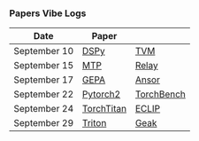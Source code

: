 ### Papers Vibe Logs

| Date        | Paper | |
|-------------|-------|-------|
| September 10 | [DSPy](https://chatgpt.com/share/68c22e8b-d4f0-8013-9bdf-40aabb2e864b) | [TVM](https://chatgpt.com/share/68c2390f-7b70-8013-bf75-a7469aab73ed) |
| September 15 | [MTP](https://chatgpt.com/share/68c8bd8b-7b9c-8013-bac9-504011043eb0) | [Relay](https://chatgpt.com/share/68c8c46d-91cc-8013-9812-de0ed85c4d34) |
| September 17 | [GEPA](https://chatgpt.com/share/68cbbbfb-9e84-8013-983b-f15c3dd8cd89) | [Ansor](https://chatgpt.com/share/68cbc3da-af18-8013-8287-cf1049f7ba7f) |
| September 22 | [Pytorch2](https://chatgpt.com/share/68d2e05b-9f10-8013-91dc-8e331344f29c) | [TorchBench](https://chatgpt.com/share/68d2e34a-2a14-8013-a104-ed7244681dc4) |
| September 24 | [TorchTitan](https://chatgpt.com/share/68d4de7a-ef04-8013-8f6c-df53ce4f3d79) | [ECLIP](https://chatgpt.com/share/68d4e3dc-0ebc-8013-9c39-efe27a532195) |
| September 29 | [Triton](https://chatgpt.com/share/68db387e-c320-8013-b30c-e16f4a5928e3) | [Geak](https://chatgpt.com/share/68db5210-4828-8013-8754-71b958241265) | 
